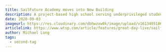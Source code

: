 ```yaml
---
title: SailFuture Academy moves into New Building
description: A project-based high school serving underprivileged students in Pinellas County is enrolling students for its first year in a new building, starting this fall.
date: 2020-09-03
imageurl: https://res.cloudinary.com/dbhwzxw0k/image/upload/v1613405186/SailFuture%20Academy/47193961_1922748691170938_8737821092074225664_o.jpg
articlelink: https://www.wtsp.com/article/features/great-day-live/sailfuture-academy-moves-into-new-building-foster-care-students-pinellas/67-424bd436-093a-4f5d-89e9-17c597f78d71
author: Michael Long
tags:
  - second-tag
---
```


